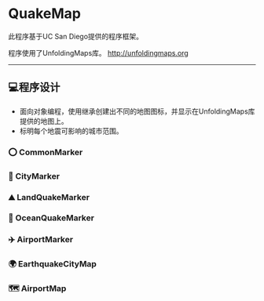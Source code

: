 # QuakeMap

此程序基于UC San Diego提供的程序框架。

程序使用了UnfoldingMaps库。
http://unfoldingmaps.org

---

## 💻程序设计
- 面向对象编程，使用继承创建出不同的地图图标，并显示在UnfoldingMaps库提供的地图上。
- 标明每个地震可影响的城市范围。

### ⭕️ CommonMarker
### 🌆 CityMarker
### ⛰️ LandQuakeMarker
### 🌊 OceanQuakeMarker
### ✈️ AirportMarker
### 🌍 EarthquakeCityMap
### 🗺️ AirportMap
